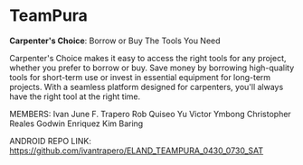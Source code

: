 # TeamPura
**Carpenter's Choice**: Borrow or Buy The Tools You Need

Carpenter's Choice makes it easy to access the right tools for any project, whether you prefer to borrow or buy. Save money by borrowing high-quality tools for short-term use or invest in essential equipment for long-term projects. With a seamless platform designed for carpenters, you'll always have the right tool at the right time.

MEMBERS:
Ivan June F. Trapero
Rob Quiseo Yu
Victor Ymbong
Christopher Reales
Godwin Enriquez
Kim Baring

ANDROID REPO LINK: https://github.com/ivantrapero/ELAND_TEAMPURA_0430_0730_SAT

